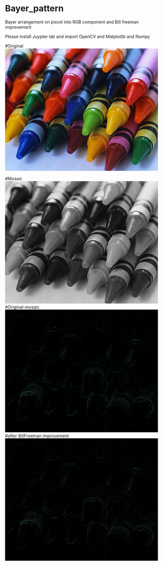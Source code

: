 # Bayer_pattern
Bayer arrangement on pixcel into RGB component and Bill freeman improvement

Please install Juypter lab and import OpenCV and Matplotlib and Numpy


#Original
![original](https://github.com/JangBoo/Bayer_pattern/blob/master/crayons.jpg)

#Mosaic
![Mosaic](https://github.com/JangBoo/Bayer_pattern/blob/master/crayons_mosaic.bmp)
#Original-mosaic 
![mosaic2](https://github.com/JangBoo/Bayer_pattern/blob/master/origin-mosaic.bmp)
#after BillFreeman improvement
![BillFreeman](https://github.com/JangBoo/Bayer_pattern/blob/master/afterbillfreeman.bmp)
